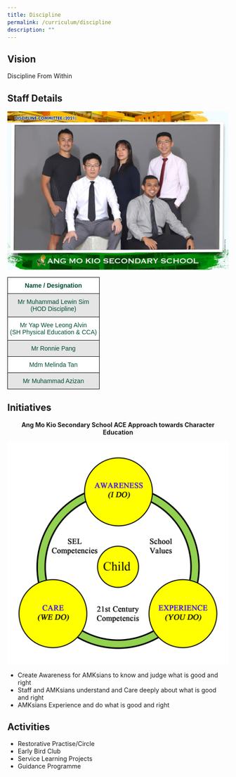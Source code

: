 ```yaml
---
title: Discipline
permalink: /curriculum/discipline
description: ""
---
```

Vision
------

Discipline From Within

Staff Details
-------------

![](/images/discipline%20committee%20f.jpg)

<style type="text/css">
.tg  {border-collapse:collapse;border-spacing:0;}
.tg td{border-color:black;border-style:solid;border-width:1px;font-family:Arial, sans-serif;font-size:14px;
  overflow:hidden;padding:10px 5px;word-break:normal;}
.tg th{border-color:black;border-style:solid;border-width:1px;font-family:Arial, sans-serif;font-size:14px;
  font-weight:normal;overflow:hidden;padding:10px 5px;word-break:normal;}
.tg .tg-74pa{background-color:#FFF;color:#004D2E;font-weight:bold;text-align:center;vertical-align:middle}
.tg .tg-t70x{background-color:#E5E5E5;color:#004D2E;text-align:center;vertical-align:top}
.tg .tg-fi1r{background-color:#FFF;color:#004D2E;text-align:center;vertical-align:top}
.tg .tg-bapb{background-color:#E5E5E5;color:#004D2E;text-align:center;vertical-align:middle}
.tg .tg-wpup{background-color:#FFF;color:#004D2E;text-align:center;vertical-align:middle}
</style>
<table class="tg">
<thead>
  <tr>
    <th class="tg-74pa"><span style="font-weight:700">Name / Designation</span></th>
  </tr>
</thead>
<tbody>
  <tr>
    <td class="tg-t70x"><span style="font-weight:400;color:#004D2E">Mr Muhammad Lewin Sim</span><br><span style="font-weight:400;color:#004D2E">(HOD Discipline)</span></td>
  </tr>
  <tr>
    <td class="tg-fi1r"><span style="font-weight:400;color:#004D2E">Mr Yap Wee Leong Alvin</span><br><span style="font-weight:400;color:#004D2E">(SH Physical Education &amp; CCA)</span></td>
  </tr>
  <tr>
    <td class="tg-bapb">Mr Ronnie Pang</td>
  </tr>
  <tr>
    <td class="tg-wpup">Mdm Melinda Tan</td>
  </tr>
  <tr>
    <td class="tg-bapb">Mr Muhammad Azizan</td>
  </tr>
</tbody>
</table>

Initiatives
-----------

<p style="text-align:center;"> <strong>Ang Mo Kio Secondary School ACE Approach towards Character Education</strong></p>

![](/images/discipline.png)

*   Create Awareness for AMKsians to know and judge what is good and right
*   Staff and AMKsians understand and Care deeply about what is good and right
*   AMKsians Experience and do what is good and right

Activities
----------

*   Restorative Practise/Circle
*   Early Bird Club
*   Service Learning Projects
*   Guidance Programme